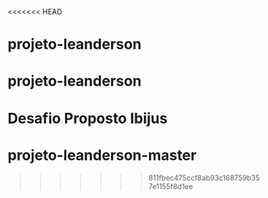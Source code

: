 <<<<<<< HEAD
# projeto-leanderson
# projeto-leanderson
# Desafio Proposto Ibijus
# projeto-leanderson-master
>>>>>>> 811fbec475ccf8ab93c168759b357e1155f8d1ee
